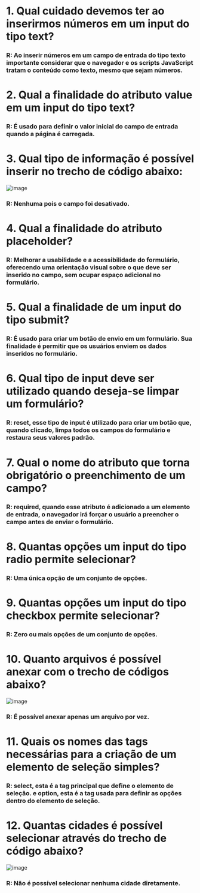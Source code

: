 # 1. Qual cuidado devemos ter ao inserirmos números em um input do tipo text?
### R: Ao inserir números em um campo de entrada do tipo texto importante considerar que o navegador e os scripts JavaScript tratam o conteúdo como texto, mesmo que sejam números.

# 2. Qual a finalidade do atributo value em um input do tipo text? 
### R: É usado para definir o valor inicial do campo de entrada quando a página é carregada.

# 3. Qual tipo de informação é possível inserir no trecho de código abaixo:
![image](https://github.com/DanielFreitassc/FrontendTercaFeira/assets/129224303/fb3f2770-6ec8-46bd-852a-889d93eca0c6)
### R: Nenhuma pois o campo foi desativado.

# 4. Qual a finalidade do atributo placeholder?
### R: Melhorar a usabilidade e a acessibilidade do formulário, oferecendo uma orientação visual sobre o que deve ser inserido no campo, sem ocupar espaço adicional no formulário.

# 5. Qual a finalidade de um input do tipo submit?
### R: É usado para criar um botão de envio em um formulário. Sua finalidade é permitir que os usuários enviem os dados inseridos no formulário.

# 6. Qual tipo de input deve ser utilizado quando deseja-se limpar um formulário?
### R: reset, esse tipo de input é utilizado para criar um botão que, quando clicado, limpa todos os campos do formulário e restaura seus valores padrão.

# 7. Qual o nome do atributo que torna obrigatório o preenchimento de um campo?
### R: required, quando esse atributo é adicionado a um elemento de entrada, o navegador irá forçar o usuário a preencher o campo antes de enviar o formulário.

# 8. Quantas opções um input do tipo radio permite selecionar?
### R: Uma única opção de um conjunto de opções.

# 9. Quantas opções um input do tipo checkbox permite selecionar?
### R: Zero ou mais opções de um conjunto de opções.

# 10. Quanto arquivos é possível anexar com o trecho de códigos abaixo?
![image](https://github.com/DanielFreitassc/FrontendTercaFeira/assets/129224303/4c20ce50-187f-4298-a8b7-44fb0a11cef1)

### R: É possível anexar apenas um arquivo por vez. 

# 11. Quais os nomes das tags necessárias para a criação de um elemento de seleção simples?
### R: select, esta é a tag principal que define o elemento de seleção. e option, esta é a tag usada para definir as opções dentro do elemento de seleção.

# 12. Quantas cidades é possível selecionar através do trecho de código abaixo?
![image](https://github.com/DanielFreitassc/FrontendTercaFeira/assets/129224303/f0b62a29-51e1-487c-a806-1144efcc66a4)

### R: Não é possível selecionar nenhuma cidade diretamente.
